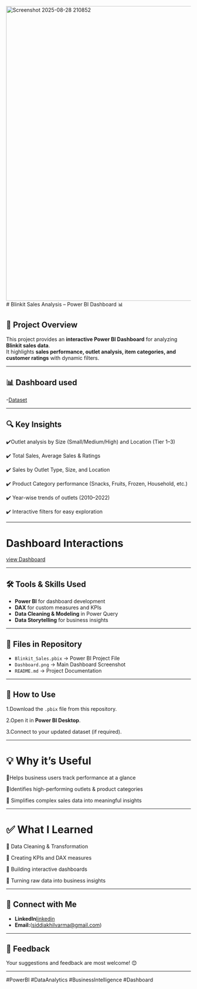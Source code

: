 <img width="1419" height="802" alt="Screenshot 2025-08-28 210852" src="https://github.com/user-attachments/assets/a91bbb44-7b7d-40a9-8d93-6182504e05c9" />
# Blinkit Sales Analysis – Power BI Dashboard 📊

## 📌 Project Overview  
This project provides an **interactive Power BI Dashboard** for analyzing **Blinkit sales data**.  
It highlights **sales performance, outlet analysis, item categories, and customer ratings** with dynamic filters.

---

## 📊 Dashboard used  
-<a href="https://github.com/Akhilvarma377/Data-Analysis-Dashboard/blob/main/BlinkIT%20Grocery%20Data.csv">Dataset</a>

---

## 🔍 Key Insights
 ✔️Outlet analysis by Size (Small/Medium/High) and Location (Tier 1–3)
 
 ✔️ Total Sales, Average Sales & Ratings
 
 ✔️ Sales by Outlet Type, Size, and Location
 
 ✔️ Product Category performance (Snacks, Fruits, Frozen, Household, etc.)
 
 ✔️ Year-wise trends of outlets (2010–2022)
 
 ✔️ Interactive filters for easy exploration
 
---

# Dashboard Interactions
<a href="https://github.com/Akhilvarma377/Data-Analysis-Dashboard/blob/main/Screenshot%202025-08-28%20210852.png">view Dashboard</a>

---

## 🛠 Tools & Skills Used  
- **Power BI** for dashboard development  
- **DAX** for custom measures and KPIs  
- **Data Cleaning & Modeling** in Power Query  
- **Data Storytelling** for business insights
  
---

  ## 📂 Files in Repository  
- `Blinkit_Sales.pbix` → Power BI Project File  
- `Dashboard.png` → Main Dashboard Screenshot  
- `README.md` → Project Documentation  

---

## 🚀 How to Use  
 1.Download the `.pbix` file from this repository.
  
 2.Open it in **Power BI Desktop**.
 
 3.Connect to your updated dataset (if required).  

---


# 💡 Why it’s Useful
 🔹Helps business users track performance at a glance
 
 🔹Identifies high-performing outlets & product categories
 
 🔹 Simplifies complex sales data into meaningful insights
 
---

# ✅ What I Learned
 🔹 Data Cleaning & Transformation
 
 🔹 Creating KPIs and DAX measures
 
 🔹 Building interactive dashboards
 
 🔹 Turning raw data into business insights

 ---

 ## 🔗 Connect with Me  
- **LinkedIn**<a href="https://www.linkedin.com/in/akhilvarma8/">linkedin </a>
-  **Email:**(siddiakhilvarma@gmail.com)

  ---

  ## 📢 Feedback  
Your suggestions and feedback are most welcome! 😊  

---

#PowerBI #DataAnalytics #BusinessIntelligence #Dashboard



